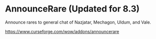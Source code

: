 # AnnounceRare (Updated for 8.3)
Announce rares to general chat of Nazjatar, Mechagon, Uldum, and Vale.

https://www.curseforge.com/wow/addons/announcerare
